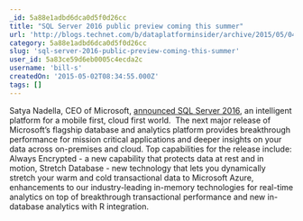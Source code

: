 ```yaml
---
_id: 5a88e1adbd6dca0d5f0d26cc
title: "SQL Server 2016 public preview coming this summer"
url: 'http://blogs.technet.com/b/dataplatforminsider/archive/2015/05/04/sql-server-2016-public-preview-coming-this-summer.aspx'
category: 5a88e1adbd6dca0d5f0d26cc
slug: 'sql-server-2016-public-preview-coming-this-summer'
user_id: 5a83ce59d6eb0005c4ecda2c
username: 'bill-s'
createdOn: '2015-05-02T08:34:55.000Z'
tags: []
---
```


Satya Nadella, CEO of Microsoft, <a href="http://aka.ms/q848wg?WT.mc_id=Blog_SQL_Announce_DI">announced SQL Server 2016</a>, an intelligent platform for a mobile first, cloud first world.  The next major release of Microsoft’s flagship database and analytics platform provides breakthrough performance for mission critical applications and deeper insights on your data across on-premises and cloud. Top capabilities for the release include: Always Encrypted - a new capability that protects data at rest and in motion, Stretch Database - new technology that lets you dynamically stretch your warm and cold transactional data to Microsoft Azure, enhancements to our industry-leading in-memory technologies for real-time analytics on top of breakthrough transactional performance and new in-database analytics with R integration.
